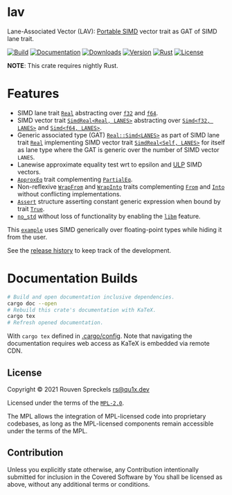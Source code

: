 # lav

Lane-Associated Vector (LAV): [Portable SIMD] vector trait as GAT of SIMD lane trait.

[![Build][]](https://github.com/qu1x/lav/actions/workflows/build.yml)
[![Documentation][]](https://docs.rs/lav)
[![Downloads][]](https://crates.io/crates/lav)
[![Version][]](https://crates.io/crates/lav)
[![Rust][]](https://www.rust-lang.org)
[![License][]](https://mozilla.org/MPL)

[Build]: https://github.com/qu1x/lav/actions/workflows/build.yml/badge.svg
[Documentation]: https://docs.rs/lav/badge.svg
[Downloads]: https://img.shields.io/crates/d/lav.svg
[Version]: https://img.shields.io/crates/v/lav.svg
[Rust]: https://img.shields.io/badge/rust-nightly-orange.svg
[License]: https://img.shields.io/crates/l/lav

**NOTE**: This crate requires nightly Rust.

# Features

  * SIMD lane trait [`Real`] abstracting over [`f32`] and [`f64`].
  * SIMD vector trait [`SimdReal<Real, LANES>`] abstracting over [`Simd<f32, LANES>`] and
    [`Simd<f64, LANES>`].
  * Generic associated type (GAT) [`Real::Simd<LANES>`] as part of SIMD lane trait [`Real`]
    implementing SIMD vector trait [`SimdReal<Self, LANES>`] for itself as lane type where the
    GAT is generic over the number of SIMD vector `LANES`.
  * Lanewise approximate equality test wrt to epsilon and [ULP] SIMD vectors.
  * [`ApproxEq`] trait complementing [`PartialEq`].
  * Non-reflexive [`WrapFrom`] and [`WrapInto`] traits complementing [`From`] and [`Into`] without
    conflicting implementations.
  * [`Assert`] structure asserting constant generic expression when bound by trait [`True`].
  * [`no_std`] without loss of functionality by enabling the [`libm`] feature.

This [`example`] uses SIMD generically over floating-point types while hiding it from the user.

See the [release history] to keep track of the development.

[Portable SIMD]: https://doc.rust-lang.org/nightly/core/simd/index.html
[`f32`]: https://doc.rust-lang.org/nightly/core/primitive.f32.html
[`f64`]: https://doc.rust-lang.org/nightly/core/primitive.f64.html
[`Real`]: https://docs.rs/lav/latest/lav/trait.Real.html
[`SimdReal<Real, LANES>`]: https://docs.rs/lav/latest/lav/trait.SimdReal.html
[`SimdReal<Self, LANES>`]: https://docs.rs/lav/latest/lav/trait.SimdReal.html
[`Simd<f32, LANES>`]: https://doc.rust-lang.org/nightly/core/simd/struct.Simd.html#impl-10
[`Simd<f64, LANES>`]: https://doc.rust-lang.org/nightly/core/simd/struct.Simd.html#impl-11
[`Real::Simd<LANES>`]: https://docs.rs/lav/latest/lav/trait.Real.html#associatedtype.Simd
[ULP]: https://en.wikipedia.org/wiki/Unit_in_the_last_place
[`ApproxEq`]: https://docs.rs/lav/latest/lav/trait.AapproxEq.html
[`PartialEq`]: https://doc.rust-lang.org/nightly/core/cmp/trait.PartialEq.html
[`WrapFrom`]: https://docs.rs/lav/latest/lav/trait.WrapFrom.html
[`WrapInto`]: https://docs.rs/lav/latest/lav/trait.WrapInto.html
[`From`]: https://doc.rust-lang.org/nightly/core/convert/trait.From.html
[`Into`]: https://doc.rust-lang.org/nightly/core/convert/trait.Into.html
[`Assert`]: https://docs.rs/lav/latest/lav/struct.Assert.html
[`True`]: https://docs.rs/lav/latest/lav/trait.True.html
[`no_std`]: https://docs.rust-embedded.org/book/intro/no-std.html
[`libm`]: https://docs.rs/libm
[`example`]: https://docs.rs/lav/latest/lav/example/index.html
[release history]: RELEASES.md

# Documentation Builds

```sh
# Build and open documentation inclusive dependencies.
cargo doc --open
# Rebuild this crate's documentation with KaTeX.
cargo tex
# Refresh opened documentation.
```

With `cargo tex` defined in [.cargo/config](.cargo/config). Note that navigating the documentation
requires web access as KaTeX is embedded via remote CDN.

## License

Copyright © 2021 Rouven Spreckels <rs@qu1x.dev>

Licensed under the terms of the [`MPL-2.0`](LICENSES/MPL-2.0).

The MPL allows the integration of MPL-licensed code into proprietary codebases, as long as the
MPL-licensed components remain accessible under the terms of the MPL.

## Contribution

Unless you explicitly state otherwise, any Contribution intentionally submitted for inclusion in the
Covered Software by You shall be licensed as above, without any additional terms or conditions.
